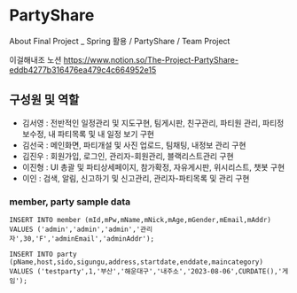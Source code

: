 # PartyShare
About Final Project _ Spring 활용 / PartyShare / Team Project

이걸해내조 노션 https://www.notion.so/The-Project-PartyShare-eddb4277b316476ea479c4c664952e15

## 구성원 및 역할

- 김서영 : 전반적인 일정관리 및 지도구현, 팀게시판, 친구관리, 파티원 관리, 파티정보수정, 내 파티목록 및 내 일정 보기 구현
- 김선국 : 메인화면, 파티개설 및 사진 업로드, 팀채팅, 내정보 관리 구현
- 김진우 : 회원가입, 로그인, 관리자-회원관리, 블랙리스트관리 구현
- 이진형 : UI 총괄 및 파티상세페이지, 참가확정, 자유게시판, 위시리스트, 챗봇 구현
- 이인 : 검색, 알림, 신고하기 및 신고관리, 관리자-파티목록 및 관리 구현

### member, party sample data
```
INSERT INTO member (mId,mPw,mName,mNick,mAge,mGender,mEmail,mAddr)
VALUES ('admin','admin','admin','관리자',30,'F','adminEmail','adminAddr');

INSERT INTO party (pName,host,sido,sigungu,address,startdate,enddate,maincategory)
VALUES ('testparty',1,'부산','해운대구','내주소','2023-08-06',CURDATE(),'게임');
```
